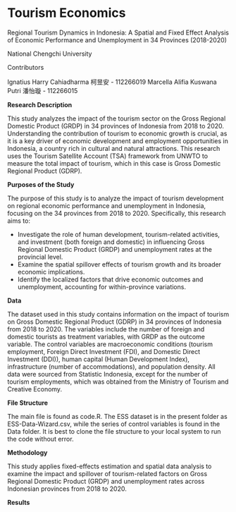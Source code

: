# Tourism Economics
Regional Tourism Dynamics in Indonesia: A Spatial and Fixed Effect Analysis of Economic Performance and Unemployment in 34 Provinces (2018-2020)

National Chengchi University

Contributors

Ignatius Harry Cahiadharma 柯昱安 - 112266019
Marcella Alifia Kuswana Putri 潘怡璇 - 112266015

**Research Description**

This study analyzes the impact of the tourism sector on the Gross Regional  Domestic Product (GRDP) in 34 provinces of Indonesia from 2018 to 2020. Understanding the contribution of tourism to economic growth is crucial, as it is a key driver of economic development and employment opportunities in Indonesia, a country rich in cultural and natural attractions. This research
uses the Tourism Satellite Account (TSA) framework from UNWTO to measure the total impact of tourism, which in this case is Gross Domestic Regional Product (GDRP). 

**Purposes of the Study**

The purpose of this study is to analyze the impact of tourism development on regional economic performance and unemployment in Indonesia, focusing on the 34 provinces from 2018 to 2020. Specifically, this research aims to: 
- Investigate the role of human development, tourism-related activities, and investment (both foreign and domestic) in influencing Gross Regional Domestic Product (GRDP) and unemployment rates at the provincial level.
- Examine the spatial spillover effects of tourism growth and its broader economic implications.
- Identify the localized factors that drive economic outcomes and unemployment, accounting for within-province variations.



**Data**

The dataset used in this study contains information on the impact of tourism on Gross Domestic Regional Product (GDRP) in 34 provinces of Indonesia from 2018 to 2020. The variables include the number of foreign and domestic tourists as treatment variables, with GRDP as the outcome variable. The control variables are macroeconomic conditions (tourism employment, Foreign Direct Investment (FDI), and Domestic Direct Investment (DDI)), human capital (Human Development Index), infrastructure (number of accommodations), and population density. All data were sourced from Statistic Indonesia, except for the number of tourism employments, which was obtained from the Ministry of Tourism and Creative Economy.

**File Structure**

The main file is found as code.R. The ESS dataset is in the present folder as ESS-Data-Wizard.csv, while the series of control variables is found in the Data folder. It is best to clone the file structure to your local system to run the code without error.

**Methodology**

This study applies fixed-effects estimation and spatial data analysis to examine the impact and spillover of tourism-related factors on Gross Regional Domestic Product (GRDP) and unemployment rates across Indonesian provinces from 2018 to 2020.


**Results**
